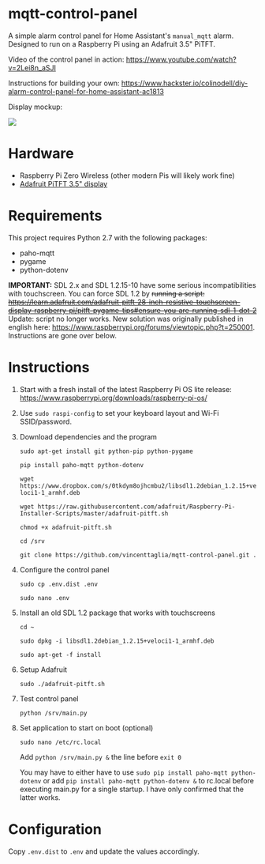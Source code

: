 # mqtt-control-panel

A simple alarm control panel for Home Assistant's `manual_mqtt` alarm. Designed to run on a Raspberry Pi using an Adafruit 3.5" PiTFT.

Video of the control panel in action: <https://www.youtube.com/watch?v=2Lei8n_aSJI>

Instructions for building your own: <https://www.hackster.io/colinodell/diy-alarm-control-panel-for-home-assistant-ac1813>

Display mockup:

![](screenshot.png)

# Hardware

 - Raspberry Pi Zero Wireless (other modern Pis will likely work fine)
 - [Adafruit PiTFT 3.5" display](https://www.adafruit.com/product/2441)

# Requirements

This project requires Python 2.7 with the following packages:

 - paho-mqtt
 - pygame
 - python-dotenv

**IMPORTANT:** SDL 2.x and SDL 1.2.15-10 have some serious incompatibilities with touchscreen. You can force SDL 1.2 by ~~running a script: https://learn.adafruit.com/adafruit-pitft-28-inch-resistive-touchscreen-display-raspberry-pi/pitft-pygame-tips#ensure-you-are-running-sdl-1-dot-2~~ Update: script no longer works.
New solution was originally published in english here: https://www.raspberrypi.org/forums/viewtopic.php?t=250001. Instructions are gone over below.

# Instructions

1. Start with a fresh install of the latest Raspberry Pi OS lite release: <https://www.raspberrypi.org/downloads/raspberry-pi-os/>

2. Use `sudo raspi-config` to set your keyboard layout and Wi-Fi SSID/password.

3. Download dependencies and the program

    `sudo apt-get install git python-pip python-pygame`
    
    `pip install paho-mqtt python-dotenv`
    
    `wget https://www.dropbox.com/s/0tkdym8ojhcmbu2/libsdl1.2debian_1.2.15+veloci1-1_armhf.deb`
    
    `wget https://raw.githubusercontent.com/adafruit/Raspberry-Pi-Installer-Scripts/master/adafruit-pitft.sh`
    
    `chmod +x adafruit-pitft.sh`
    
    `cd /srv`
    
    `git clone https://github.com/vincenttaglia/mqtt-control-panel.git .`

4. Configure the control panel

    `sudo cp .env.dist .env`
    
    `sudo nano .env`

5. Install an old SDL 1.2 package that works with touchscreens

    `cd ~`
    
    `sudo dpkg -i libsdl1.2debian_1.2.15+veloci1-1_armhf.deb`
    
    `sudo apt-get -f install`

6. Setup Adafruit

    `sudo ./adafruit-pitft.sh`

7. Test control panel

    `python /srv/main.py`


8. Set application to start on boot (optional)

    `sudo nano /etc/rc.local`
    
    Add `python /srv/main.py &` the line before `exit 0`
    
    You may have to either have to use `sudo pip install paho-mqtt python-dotenv` or add `pip install paho-mqtt python-dotenv &` to rc.local before executing main.py for a single startup. I have only confirmed that the latter works.

# Configuration

Copy `.env.dist` to `.env` and update the values accordingly.
